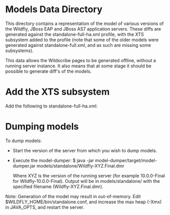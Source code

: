 Models Data Directory
=====================

This directory contains a representation of the model of various versions of the Wildfly, JBoss EAP and JBoss AS7 application
servers. These diffs are generated against the standalone-full-ha.xml profile, with the XTS subsystem added to the profile
(note that some of the older models were generated against standalone-full.xml, and as such are missing some subsystems).

This data allows the Wildscribe pages to be generated offline, without a running server instance. It also means that at some
stage it should be possible to generate diff's of the models.

Add the XTS subsystem
=====================
Add the following to standalone-full-ha.xml:

  <extension module="org.jboss.as.xts"/>

  <subsystem xmlns="urn:jboss:domain:xts:2.0">
      <host name="default-host"/>
      <xts-environment url="http://${jboss.bind.address:127.0.0.1}:8080/ws-c11/ActivationService"/>
      <default-context-propagation enabled="true"/>
  </subsystem>

Dumping models
=======================
To dump models:

 - Start the version of the server from which you wish to dump models.
 - Execute the model-dumper: 
    $ java -jar model-dumper/target/model-dumper.jar models/standalone/Wildfly-XYZ.Final.dmr
   
   Where XYZ is the version of the running server (for example 10.0.0-Final for Wildfly-10.0.0-Final). Output will be in models/standalone/ with the specified filename (Wildfly-XYZ.Final.dmr).

Note: Generation of the model may result in out-of-memory. Edit $WILDFLY_HOME/bin/standalone.conf, and increase the max heap (-Xmx) in JAVA_OPTS, and restart the server.

